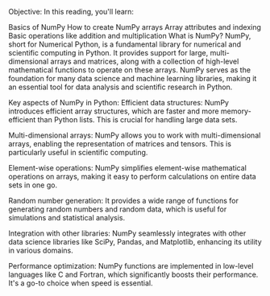 Objective:
In this reading, you'll learn:

Basics of NumPy
How to create NumPy arrays
Array attributes and indexing
Basic operations like addition and multiplication
What is NumPy?
NumPy, short for Numerical Python, is a fundamental library for numerical and scientific computing in Python. It provides support for large, multi-dimensional arrays and matrices, along with a collection of high-level mathematical functions to operate on these arrays. NumPy serves as the foundation for many data science and machine learning libraries, making it an essential tool for data analysis and scientific research in Python.

Key aspects of NumPy in Python:
Efficient data structures: NumPy introduces efficient array structures, which are faster and more memory-efficient than Python lists. This is crucial for handling large data sets.

Multi-dimensional arrays: NumPy allows you to work with multi-dimensional arrays, enabling the representation of matrices and tensors. This is particularly useful in scientific computing.

Element-wise operations: NumPy simplifies element-wise mathematical operations on arrays, making it easy to perform calculations on entire data sets in one go.

Random number generation: It provides a wide range of functions for generating random numbers and random data, which is useful for simulations and statistical analysis.

Integration with other libraries: NumPy seamlessly integrates with other data science libraries like SciPy, Pandas, and Matplotlib, enhancing its utility in various domains.

Performance optimization: NumPy functions are implemented in low-level languages like C and Fortran, which significantly boosts their performance. It's a go-to choice when speed is essential.

